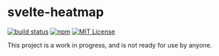 # svelte-heatmap

[![build status](https://img.shields.io/circleci/project/github/scottbedard/svelte-heatmap.svg)]()
[![npm](https://img.shields.io/npm/v/svelte-heatmap.svg)](https://www.npmjs.com/package/svelte-heatmap)
[![MIT License](https://img.shields.io/badge/license-MIT-blue.svg)](https://github.com/scottbedard/svelte-heatmap/blob/master/LICENSE)

This project is a work in progress, and is not ready for use by anyone.
